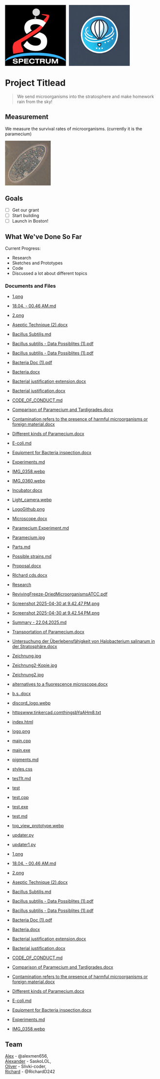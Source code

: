 <div style="display: flex; align-items: center;">
  <img src="logo.png" width="200" style="vertical-align: middle; margin-right: 10px;">
  <img src="discord_logo.webp" width="200" style="vertical-align: middle;">
</div>

# Project Titlead

> We send microorganisms into the stratosphere and make homework rain from the sky!



## Measurement

We measure the survival rates of microorganisms. (currently it is the paramecium)


<img src="Paramecium.jpg" width="150" style="vertical-align: middle; margin-right: 10px;">

## Goals

- [ ] Get our grant  
- [ ] Start building
- [ ] Launch in Boston! 

## What We've Done So Far

Current Progress:

- Research
- Sketches and Prototypes
- Code
- Discussed a lot about different topics

### Documents and Files

- [1.png](https://github.com/alexmen656/spectrum/blob/main/Research/Richard/1.png)
- [18.04. - 00.46 AM.md](https://github.com/alexmen656/spectrum/blob/main/Research/Oliver/Bacteria/18.04.%20-%2000.46%20AM.md)
- [2.png](https://github.com/alexmen656/spectrum/blob/main/Research/Richard/2.png)
- [Aseptic Technique (2).docx](https://github.com/alexmen656/spectrum/blob/main/Research/Alexander/Aseptic%20Technique%20(2).docx)
- [Bacillus Subtilis.md](https://github.com/alexmen656/spectrum/blob/main/Research/Oliver/Bacteria/data/Bacillus%20Subtilis.md)
- [Bacillus subtilis - Data Possiblites (1).pdf](https://github.com/alexmen656/spectrum/blob/main/Research/Alexander/Bacillus%20subtilis%20-%20Data%20Possiblites%20(1).pdf)
- [Bacillus subtilis - Data Possiblites (1).pdf](https://github.com/alexmen656/spectrum/blob/main/Research/Richard/Bacillus%20subtilis%20-%20Data%20Possiblites%20(1).pdf)
- [Bacteria Doc (1).pdf](https://github.com/alexmen656/spectrum/blob/main/Research/Richard/Bacteria%20Doc%20(1).pdf)
- [Bacteria.docx](https://github.com/alexmen656/spectrum/blob/main/Research/Alexander/Bacteria.docx)
- [Bacterial justification extension.docx](https://github.com/alexmen656/spectrum/blob/main/Research/Alexander/Bacterial%20justification%20extension.docx)
- [Bacterial justification.docx](https://github.com/alexmen656/spectrum/blob/main/Research/Alexander/Bacterial%20justification.docx)
- [CODE_OF_CONDUCT.md](https://github.com/alexmen656/spectrum/blob/main/CODE_OF_CONDUCT.md)
- [Comparison of Paramecium and Tardigrades.docx](https://github.com/alexmen656/spectrum/blob/main/Research/Alexander/Comparison%20of%20Paramecium%20and%20Tardigrades.docx)
- [Contamination refers to the presence of harmful microorganisms or foreign material.docx](https://github.com/alexmen656/spectrum/blob/main/Research/Alexander/Contamination%20refers%20to%20the%20presence%20of%20harmful%20microorganisms%20or%20foreign%20material.docx)
- [Different kinds of Paramecium.docx](https://github.com/alexmen656/spectrum/blob/main/Research/Alexander/Different%20kinds%20of%20Paramecium.docx)
- [E-coli.md](https://github.com/alexmen656/spectrum/blob/main/Research/Oliver/Bacteria/data/E-coli.md)
- [Equipment for Bacteria inspection.docx](https://github.com/alexmen656/spectrum/blob/main/Research/Alexander/Equipment%20for%20Bacteria%20inspection.docx)
- [Experiments.md](https://github.com/alexmen656/spectrum/blob/main/Research/Oliver/Bacteria/Experiments.md)
- [IMG_0358.webp](https://github.com/alexmen656/spectrum/blob/main/Research/Alex/Sketches/IMG_0358.webp)
- [IMG_0360.webp](https://github.com/alexmen656/spectrum/blob/main/Research/Alex/Sketches/IMG_0360.webp)
- [Incubator.docx](https://github.com/alexmen656/spectrum/blob/main/Research/Alexander/Incubator.docx)
- [Light_camera.webp](https://github.com/alexmen656/spectrum/blob/main/Research/Alex/Sketches/Light_camera.webp)
- [LogoGithub.png](https://github.com/alexmen656/spectrum/blob/main/LogoGithub.png)
- [Microscope.docx](https://github.com/alexmen656/spectrum/blob/main/Research/Alexander/Microscope.docx)
- [Paramecium Experiment.md](https://github.com/alexmen656/spectrum/blob/main/Research/Oliver/Bacteria/Paramecium%20Experiment.md)
- [Paramecium.jpg](https://github.com/alexmen656/spectrum/blob/main/Paramecium.jpg)
- [Parts.md](https://github.com/alexmen656/spectrum/blob/main/Research/Oliver/Bacteria/Parts.md)
- [Possible strains.md](https://github.com/alexmen656/spectrum/blob/main/Research/Oliver/Bacteria/Possible%20strains.md)
- [Proposal.docx](https://github.com/alexmen656/spectrum/blob/main/Research/Alex/Proposal.docx)
- [RIchard cds.docx](https://github.com/alexmen656/spectrum/blob/main/Research/Alexander/RIchard%20cds.docx)
- [Research](https://github.com/alexmen656/spectrum/blob/main/Research/Alexander/Research)
- [RevivingFreeze-DriedMicroorganismsATCC.pdf](https://github.com/alexmen656/spectrum/blob/main/Research/Alexander/RevivingFreeze-DriedMicroorganismsATCC.pdf)
- [Screenshot 2025-04-30 at 9.42.47 PM.png](https://github.com/alexmen656/spectrum/blob/main/Research/Alex/TInkercad/Screenshot%202025-04-30%20at%209.42.47 PM.png)
- [Screenshot 2025-04-30 at 9.42.54 PM.png](https://github.com/alexmen656/spectrum/blob/main/Research/Alex/TInkercad/Screenshot%202025-04-30%20at%209.42.54 PM.png)
- [Summary - 22.04.2025.md](https://github.com/alexmen656/spectrum/blob/main/Research/Oliver/Bacteria/Summary%20-%2022.04.2025.md)
- [Transportation of Paramecium.docx](https://github.com/alexmen656/spectrum/blob/main/Research/Richard/Transportation%20of%20Paramecium.docx)
- [Untersuchung der Überlebensfähigkeit von Halobacterium salinarum in der Stratosphäre.docx](https://github.com/alexmen656/spectrum/blob/main/Research/Alexander/Untersuchung%20der%20Überlebensfähigkeit%20von%20Halobacterium%20salinarum%20in%20der%20Stratosphäre.docx)
- [Zeichnung.jpg](https://github.com/alexmen656/spectrum/blob/main/Research/Alex/Concepts/Zeichnung.jpg)
- [Zeichnung2-Kopie.jpg](https://github.com/alexmen656/spectrum/blob/main/Research/Alex/Concepts/Zeichnung2-Kopie.jpg)
- [Zeichnung2.jpg](https://github.com/alexmen656/spectrum/blob/main/Research/Alex/Concepts/Zeichnung2.jpg)
- [alternatives to a fluorescence microscope.docx](https://github.com/alexmen656/spectrum/blob/main/Research/Alexander/alternatives%20to%20a%20fluorescence%20microscope.docx)
- [b.s..docx](https://github.com/alexmen656/spectrum/blob/main/Research/Alexander/b.s..docx)
- [discord_logo.webp](https://github.com/alexmen656/spectrum/blob/main/discord_logo.webp)
- [httpswww.tinkercad.comthingsbYqAHm8.txt](https://github.com/alexmen656/spectrum/blob/main/Research/Richard/httpswww.tinkercad.comthingsbYqAHm8.txt)
- [index.html](https://github.com/alexmen656/spectrum/blob/main/index.html)
- [logo.png](https://github.com/alexmen656/spectrum/blob/main/logo.png)
- [main.cpp](https://github.com/alexmen656/spectrum/blob/main/Research/Richard/main.cpp)
- [main.exe](https://github.com/alexmen656/spectrum/blob/main/Research/Richard/main.exe)
- [pigments.md](https://github.com/alexmen656/spectrum/blob/main/Research/Oliver/Bacteria/pigments.md)
- [styles.css](https://github.com/alexmen656/spectrum/blob/main/styles.css)
- [tes11t.md](https://github.com/alexmen656/spectrum/blob/main/tes11t.md)
- [test](https://github.com/alexmen656/spectrum/blob/main/Research/Richard/test)
- [test.cpp](https://github.com/alexmen656/spectrum/blob/main/Research/Richard/test.cpp)
- [test.exe](https://github.com/alexmen656/spectrum/blob/main/Research/Richard/test.exe)
- [test.md](https://github.com/alexmen656/spectrum/blob/main/test.md)
- [top_view_prototype.webp](https://github.com/alexmen656/spectrum/blob/main/Research/Alex/Sketches/top_view_prototype.webp)
- [updater.py](https://github.com/alexmen656/spectrum/blob/main/updater.py)
- [updater1.py](https://github.com/alexmen656/spectrum/blob/main/updater1.py)

- [1.png](https://github.com/alexmen656/spectrum/blob/main/Research/Richard/1.png)
- [18.04. - 00.46 AM.md](https://github.com/alexmen656/spectrum/blob/main/Research/Oliver/Bacteria/18.04.%20-%2000.46%20AM.md)
- [2.png](https://github.com/alexmen656/spectrum/blob/main/Research/Richard/2.png)
- [Aseptic Technique (2).docx](https://github.com/alexmen656/spectrum/blob/main/Research/Alexander/Aseptic%20Technique%20(2).docx)
- [Bacillus Subtilis.md](https://github.com/alexmen656/spectrum/blob/main/Research/Oliver/Bacteria/data/Bacillus%20Subtilis.md)
- [Bacillus subtilis - Data Possiblites (1).pdf](https://github.com/alexmen656/spectrum/blob/main/Research/Alexander/Bacillus%20subtilis%20-%20Data%20Possiblites%20(1).pdf)
- [Bacillus subtilis - Data Possiblites (1).pdf](https://github.com/alexmen656/spectrum/blob/main/Research/Richard/Bacillus%20subtilis%20-%20Data%20Possiblites%20(1).pdf)
- [Bacteria Doc (1).pdf](https://github.com/alexmen656/spectrum/blob/main/Research/Richard/Bacteria%20Doc%20(1).pdf)
- [Bacteria.docx](https://github.com/alexmen656/spectrum/blob/main/Research/Alexander/Bacteria.docx)
- [Bacterial justification extension.docx](https://github.com/alexmen656/spectrum/blob/main/Research/Alexander/Bacterial%20justification%20extension.docx)
- [Bacterial justification.docx](https://github.com/alexmen656/spectrum/blob/main/Research/Alexander/Bacterial%20justification.docx)
- [CODE_OF_CONDUCT.md](https://github.com/alexmen656/spectrum/blob/main/CODE_OF_CONDUCT.md)
- [Comparison of Paramecium and Tardigrades.docx](https://github.com/alexmen656/spectrum/blob/main/Research/Alexander/Comparison%20of%20Paramecium%20and%20Tardigrades.docx)
- [Contamination refers to the presence of harmful microorganisms or foreign material.docx](https://github.com/alexmen656/spectrum/blob/main/Research/Alexander/Contamination%20refers%20to%20the%20presence%20of%20harmful%20microorganisms%20or%20foreign%20material.docx)
- [Different kinds of Paramecium.docx](https://github.com/alexmen656/spectrum/blob/main/Research/Alexander/Different%20kinds%20of%20Paramecium.docx)
- [E-coli.md](https://github.com/alexmen656/spectrum/blob/main/Research/Oliver/Bacteria/data/E-coli.md)
- [Equipment for Bacteria inspection.docx](https://github.com/alexmen656/spectrum/blob/main/Research/Alexander/Equipment%20for%20Bacteria%20inspection.docx)
- [Experiments.md](https://github.com/alexmen656/spectrum/blob/main/Research/Oliver/Bacteria/Experiments.md)
- [IMG_0358.webp](https://github.com/alexmen656/spectrum/blob/main/Research/Alex/Sketches/IMG_0358.webp)

## Team
[Alex](https://hackclub.slack.com/team/U0877PG14F4) - @alexmen656, \
[Alexander](https://hackclub.slack.com/team/U08HE8KST8T) - SaskoLOL, \
[Oliver](https://hackclub.slack.com/team/U07L48Q6BUY) - Slivki-coder, \
[Richard](https://hackclub.slack.com/team/U08HH8E5DQB) - @RichardD242
